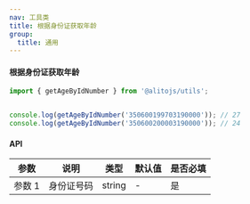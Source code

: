 ```yaml
---
nav: 工具类
title: 根据身份证获取年龄
group:
  title: 通用
---
```


#### 根据身份证获取年龄

```js
import { getAgeByIdNumber } from '@alitojs/utils';


console.log(getAgeByIdNumber('350600199703190000')); // 27
console.log(getAgeByIdNumber('350600200003190000')); // 24
```

#### API

| 参数   | 说明       | 类型   | 默认值 | 是否必填 |
| ------ | ---------- | ------ | ------ | -------- |
| 参数 1 | 身份证号码 | string | -      | 是       |
